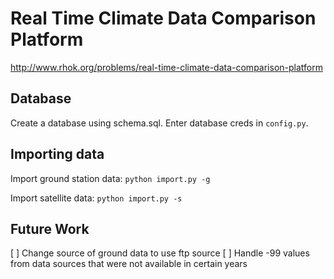 # Real Time Climate Data Comparison Platform

http://www.rhok.org/problems/real-time-climate-data-comparison-platform

## Database

Create a database using schema.sql.  Enter database creds in `config.py`.

## Importing data

Import ground station data: `python import.py -g`

Import satellite data: `python import.py -s`

## Future Work

   [ ] Change source of ground data to use ftp source 
   [ ] Handle -99 values from data sources that were not available in certain years
